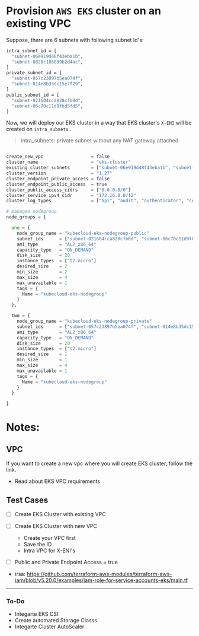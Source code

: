 # Provision `AWS EKS` cluster on an existing VPC
Suppose, there are 6 subnets with following subnet Id's:
 
```bash
intra_subnet_id = [
  "subnet-06e919d48f43eba1b",
  "subnet-0820c186039b2d4ac",
]
private_subnet_id = [
  "subnet-057c23897b5ea074f",
  "subnet-014e8b35dc15e7f29",
]
public_subnet_id = [
  "subnet-021604cca828cfb0d",
  "subnet-06c70c11d9fbd5fd5",
]

```
Now, we will deploy our EKS cluster in a way that EKS cluster's `X-ENI` will be created on `intra_subnets` . 

> intra_subnets: private subnet without any NAT gateway attached.

```tf

create_new_vpc                  = false
cluster_name                    = "eks-cluster"
existing_cluster_subnets        = ["subnet-06e919d48f43eba1b", "subnet-0820c186039b2d4ac"]
cluster_version                 = "1.27"
cluster_endpoint_private_access = false
cluster_endpoint_public_access  = true
cluster_public_access_cidrs     = ["0.0.0.0/0"]
cluster_service_ipv4_cidr       = "172.16.0.0/12"
cluster_log_types               = ["api", "audit", "authenticator", "controllerManager", "scheduler"]

# managed nodegroup
node_groups = {

  one = {
    node_group_name = "kubecloud-eks-nodegroup-public"
    subnet_ids      = ["subnet-021604cca828cfb0d", "subnet-06c70c11d9fbd5fd5"]
    ami_type        = "AL2_x86_64"
    capacity_type   = "ON_DEMAND"
    disk_size       = 20
    instance_types  = ["t2.micro"]
    desired_size    = 2
    min_size        = 2
    max_size        = 4
    max_unavailable = 1
    tags = {
      Name = "kubecloud-eks-nodegroup"
    }
  },

  two = {
    node_group_name = "kubecloud-eks-nodegroup-private"
    subnet_ids      = ["subnet-057c23897b5ea074f", "subnet-014e8b35dc15e7f29", ]
    ami_type        = "AL2_x86_64"
    capacity_type   = "ON_DEMAND"
    disk_size       = 20
    instance_types  = ["t2.micro"]
    desired_size    = 1
    min_size        = 1
    max_size        = 4
    max_unavailable = 1
    tags = {
      Name = "kubecloud-eks-nodegroup"
    }
  }

}


```

# Notes:


## VPC

If you want to create a new vpc where you will create EKS cluster, follow the link. 

- Read about EKS VPC requirements

## Test Cases

- [ ] Create EKS Cluster with existing VPC
- [ ] Create EKS Cluster with new VPC
    - Create your VPC first
    - Save the ID
    - Intra VPC for X-ENI's

- [ ]  Public and Private Endpoint Access = true

- irsa: https://github.com/terraform-aws-modules/terraform-aws-iam/blob/v5.20.0/examples/iam-role-for-service-accounts-eks/main.tf

***
### To-Do
- Integarte EKS CSI 
- Create automated Storage Classs
- Integarte Cluster AutoScaler
